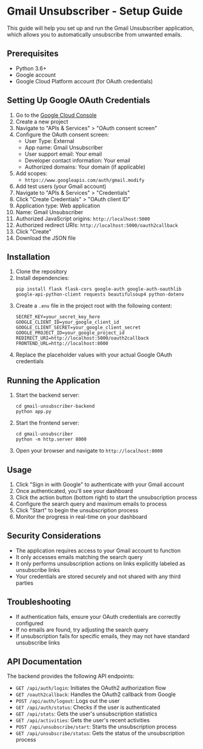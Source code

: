 # Gmail Unsubscriber - Setup Guide

This guide will help you set up and run the Gmail Unsubscriber application, which allows you to automatically unsubscribe from unwanted emails.

## Prerequisites

- Python 3.6+
- Google account
- Google Cloud Platform account (for OAuth credentials)

## Setting Up Google OAuth Credentials

1. Go to the [Google Cloud Console](https://console.cloud.google.com/)
2. Create a new project
3. Navigate to "APIs & Services" > "OAuth consent screen"
4. Configure the OAuth consent screen:
   - User Type: External
   - App name: Gmail Unsubscriber
   - User support email: Your email
   - Developer contact information: Your email
   - Authorized domains: Your domain (if applicable)
5. Add scopes:
   - `https://www.googleapis.com/auth/gmail.modify`
6. Add test users (your Gmail account)
7. Navigate to "APIs & Services" > "Credentials"
8. Click "Create Credentials" > "OAuth client ID"
9. Application type: Web application
10. Name: Gmail Unsubscriber
11. Authorized JavaScript origins: `http://localhost:5000`
12. Authorized redirect URIs: `http://localhost:5000/oauth2callback`
13. Click "Create"
14. Download the JSON file

## Installation

1. Clone the repository
2. Install dependencies:
   ```
   pip install flask flask-cors google-auth google-auth-oauthlib google-api-python-client requests beautifulsoup4 python-dotenv
   ```
3. Create a `.env` file in the project root with the following content:
   ```
   SECRET_KEY=your_secret_key_here
   GOOGLE_CLIENT_ID=your_google_client_id
   GOOGLE_CLIENT_SECRET=your_google_client_secret
   GOOGLE_PROJECT_ID=your_google_project_id
   REDIRECT_URI=http://localhost:5000/oauth2callback
   FRONTEND_URL=http://localhost:8000
   ```
4. Replace the placeholder values with your actual Google OAuth credentials

## Running the Application

1. Start the backend server:
   ```
   cd gmail-unsubscriber-backend
   python app.py
   ```
2. Start the frontend server:
   ```
   cd gmail-unsubscriber
   python -m http.server 8000
   ```
3. Open your browser and navigate to `http://localhost:8000`

## Usage

1. Click "Sign in with Google" to authenticate with your Gmail account
2. Once authenticated, you'll see your dashboard
3. Click the action button (bottom right) to start the unsubscription process
4. Configure the search query and maximum emails to process
5. Click "Start" to begin the unsubscription process
6. Monitor the progress in real-time on your dashboard

## Security Considerations

- The application requires access to your Gmail account to function
- It only accesses emails matching the search query
- It only performs unsubscription actions on links explicitly labeled as unsubscribe links
- Your credentials are stored securely and not shared with any third parties

## Troubleshooting

- If authentication fails, ensure your OAuth credentials are correctly configured
- If no emails are found, try adjusting the search query
- If unsubscription fails for specific emails, they may not have standard unsubscribe links

## API Documentation

The backend provides the following API endpoints:

- `GET /api/auth/login`: Initiates the OAuth2 authorization flow
- `GET /oauth2callback`: Handles the OAuth2 callback from Google
- `POST /api/auth/logout`: Logs out the user
- `GET /api/auth/status`: Checks if the user is authenticated
- `GET /api/stats`: Gets the user's unsubscription statistics
- `GET /api/activities`: Gets the user's recent activities
- `POST /api/unsubscribe/start`: Starts the unsubscription process
- `GET /api/unsubscribe/status`: Gets the status of the unsubscription process
